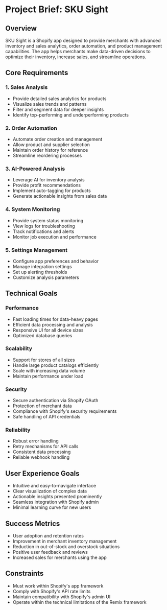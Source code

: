 # Project Brief: SKU Sight

## Overview
SKU Sight is a Shopify app designed to provide merchants with advanced inventory and sales analytics, order automation, and product management capabilities. The app helps merchants make data-driven decisions to optimize their inventory, increase sales, and streamline operations.

## Core Requirements

### 1. Sales Analysis
- Provide detailed sales analytics for products
- Visualize sales trends and patterns
- Filter and segment data for deeper insights
- Identify top-performing and underperforming products

### 2. Order Automation
- Automate order creation and management
- Allow product and supplier selection
- Maintain order history for reference
- Streamline reordering processes

### 3. AI-Powered Analysis
- Leverage AI for inventory analysis
- Provide profit recommendations
- Implement auto-tagging for products
- Generate actionable insights from sales data

### 4. System Monitoring
- Provide system status monitoring
- View logs for troubleshooting
- Track notifications and alerts
- Monitor job execution and performance

### 5. Settings Management
- Configure app preferences and behavior
- Manage integration settings
- Set up alerting thresholds
- Customize analysis parameters

## Technical Goals

### Performance
- Fast loading times for data-heavy pages
- Efficient data processing and analysis
- Responsive UI for all device sizes
- Optimized database queries

### Scalability
- Support for stores of all sizes
- Handle large product catalogs efficiently
- Scale with increasing data volume
- Maintain performance under load

### Security
- Secure authentication via Shopify OAuth
- Protection of merchant data
- Compliance with Shopify's security requirements
- Safe handling of API credentials

### Reliability
- Robust error handling
- Retry mechanisms for API calls
- Consistent data processing
- Reliable webhook handling

## User Experience Goals
- Intuitive and easy-to-navigate interface
- Clear visualization of complex data
- Actionable insights presented prominently
- Seamless integration with Shopify admin
- Minimal learning curve for new users

## Success Metrics
- User adoption and retention rates
- Improvement in merchant inventory management
- Reduction in out-of-stock and overstock situations
- Positive user feedback and reviews
- Increased sales for merchants using the app

## Constraints
- Must work within Shopify's app framework
- Comply with Shopify's API rate limits
- Maintain compatibility with Shopify's admin UI
- Operate within the technical limitations of the Remix framework
